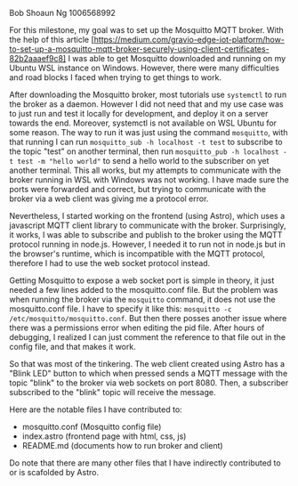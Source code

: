 Bob Shoaun Ng
1006568992

For this milestone, my goal was to set up the Mosquitto MQTT broker. With the help of this article [https://medium.com/gravio-edge-iot-platform/how-to-set-up-a-mosquitto-mqtt-broker-securely-using-client-certificates-82b2aaaef9c8] I was able to get Mosquitto downloaded and running on my Ubuntu WSL instance on Windows. However, there were many difficulties and road blocks I faced when trying to get things to work.

After downloading the Mosquitto broker, most tutorials use `systemctl` to run the broker as a daemon. However I did not need that and my use case was to just run and test it locally for development, and deploy it on a server towards the end. Moreover, systemctl is not available on WSL Ubuntu for some reason. The way to run it was just using the command `mosquitto`, with that running I can run `mosquitto_sub -h localhost -t test` to subscribe to the topic "test" on another terminal, then run `mosquitto_pub -h localhost -t test -m "hello world"` to send a hello world to the subscriber on yet another terminal. This all works, but my attempts to communicate with the broker running in WSL with Windows was not working. I have made sure the ports were forwarded and correct, but trying to communicate with the broker via a web client was giving me a protocol error.

Nevertheless, I started working on the frontend (using Astro), which uses a javascript MQTT client library to communicate with the broker. Surprisingly, it works, I was able to subscribe and publish to the broker using the MQTT protocol running in node.js. However, I needed it to run not in node.js but in the browser's runtime, which is incompatible with the MQTT protocol, therefore I had to use the web socket protocol instead.

Getting Mosquitto to expose a web socket port is simple in theory, it just needed a few lines added to the mosquitto.conf file. But the problem was when running the broker via the `mosquitto` command, it does not use the mosquitto.conf file. I have to specify it like this: `mosquitto -c /etc/mosquitto/mosquitto.conf`. But then there posses another issue where there was a permissions error when editing the pid file. After hours of debugging, I realized I can just comment the reference to that file out in the config file, and that makes it work.

So that was most of the tinkering. The web client created using Astro has a "Blink LED" button to which when pressed sends a MQTT message with the topic "blink" to the broker via web sockets on port 8080. Then, a subscriber subscribed to the "blink" topic will receive the message.

Here are the notable files I have contributed to:

- mosquitto.conf (Mosquitto config file)
- index.astro (frontend page with html, css, js)
- README.md (documents how to run broker and client)

Do note that there are many other files that I have indirectly contributed to or is scafolded by Astro.

